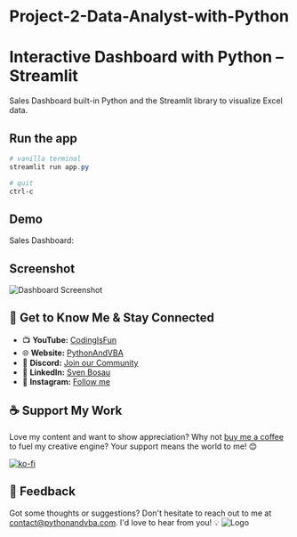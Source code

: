 # Project-2-Data-Analyst-with-Python

# Interactive Dashboard with Python – Streamlit

Sales Dashboard built-in Python and the Streamlit library to visualize Excel data.


## Run the app
```Powershell
# vanilla terminal
streamlit run app.py

# quit
ctrl-c
```

## Demo
Sales Dashboard: 

## Screenshot
![Dashboard Screenshot](![image](https://github.com/Valac47/Project-2-Data-Analyst-with-Python/assets/148631804/73371964-8887-4aed-aebc-f955a7e8bf31)
)

## 🤝 Get to Know Me & Stay Connected
- 📺 **YouTube:** [CodingIsFun](https://youtube.com/c/CodingIsFun)
- 🌐 **Website:** [PythonAndVBA](https://pythonandvba.com)
- 💬 **Discord:** [Join our Community](https://pythonandvba.com/discord)
- 💼 **LinkedIn:** [Sven Bosau](https://www.linkedin.com/in/sven-bosau/)
- 📸 **Instagram:** [Follow me](https://www.instagram.com/sven_bosau/)

## ☕️ Support My Work
Love my content and want to show appreciation? Why not [buy me a coffee](https://pythonandvba.com/coffee-donation) to fuel my creative engine? Your support means the world to me! 😊

[![ko-fi](https://ko-fi.com/img/githubbutton_sm.svg)](https://pythonandvba.com/coffee-donation)

## 💌 Feedback
Got some thoughts or suggestions? Don't hesitate to reach out to me at contact@pythonandvba.com. I'd love to hear from you! 💡
![Logo](https://www.pythonandvba.com/banner-img)
